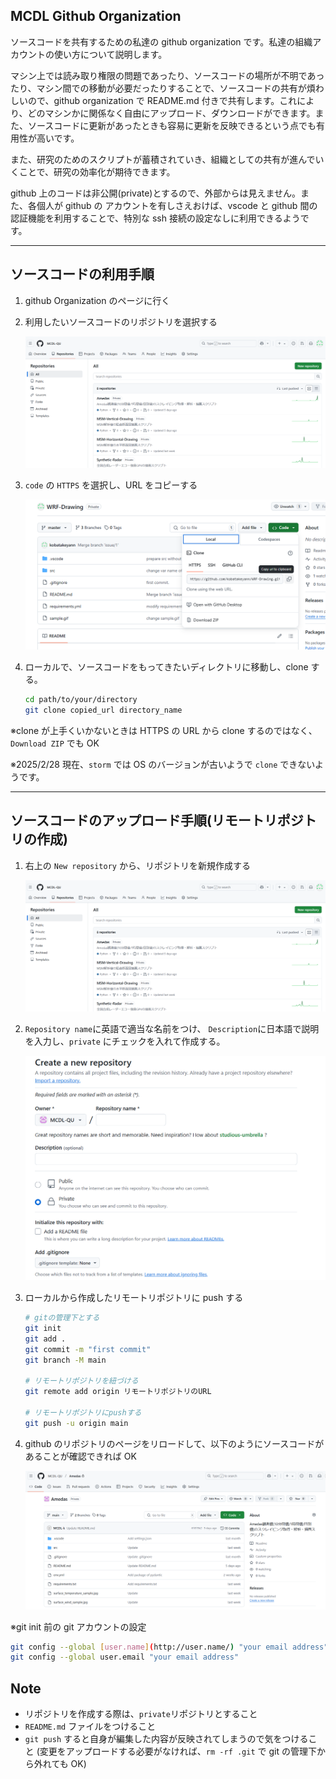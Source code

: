 ## MCDL Github Organization

ソースコードを共有するための私達の github organization です。私達の組織アカウントの使い方について説明します。

マシン上では読み取り権限の問題であったり、ソースコードの場所が不明であったり、マシン間での移動が必要だったりすることで、ソースコードの共有が煩わしいので、github organization で README.md 付きで共有します。これにより、どのマシンかに関係なく自由にアップロード、ダウンロードができます。また、ソースコードに更新があったときも容易に更新を反映できるという点でも有用性が高いです。

また、研究のためのスクリプトが蓄積されていき、組織としての共有が進んでいくことで、研究の効率化が期待できます。

github 上のコードは非公開(private)とするので、外部からは見えません。また、各個人が github の アカウントを有しさえおけば、vscode と github 間の認証機能を利用することで、特別な ssh 接続の設定なしに利用できるようです。
<br>

--- 

## ソースコードの利用手順

1. github Organization のページに行く
2. 利用したいソースコードのリポジトリを選択する

   ![repository_view.png](img/repository_view.png)

3. `code` の `HTTPS` を選択し、URL をコピーする

   ![clone_view.png](img/clone_view.png)

4. ローカルで、ソースコードをもってきたいディレクトリに移動し、clone する。

   ```bash
   cd path/to/your/directory
   git clone copied_url directory_name
   ```

※clone が上手くいかないときは HTTPS の URL から clone するのではなく、 `Download ZIP` でも OK

※2025/2/28 現在、`storm` では OS のバージョンが古いようで `clone` できないようです。

---

## ソースコードのアップロード手順(リモートリポジトリの作成)

1. 右上の `New repository` から、リポジトリを新規作成する

   ![repository_view.png](img/repository_view.png)

2. `Repository name`に英語で適当な名前をつけ、 `Description`に日本語で説明を入力し、`private` にチェックを入れて作成する。

   ![new_repositpry.png](img/new_repository.png)

3. ローカルから作成したリモートリポジトリに push する

   ```bash
   # gitの管理下とする
   git init
   git add .
   git commit -m "first commit"
   git branch -M main

   # リモートリポジトリを紐づける
   git remote add origin リモートリポジトリのURL

   # リモートリポジトリにpushする
   git push -u origin main
   ```

4. github のリポジトリのページをリロードして、以下のようにソースコードがあることが確認できれば OK

   ![repository_detail.png](img/repository_detail.png)

※git init 前の git アカウントの設定

```bash
git config --global [user.name](http://user.name/) "your email address"
git config --global user.email "your email address"
```

## Note

- リポジトリを作成する際は、`private`リポジトリとすること
- `README.md` ファイルをつけること
- `git push` すると自身が編集した内容が反映されてしまうので気をつけること
  (変更をアップロードする必要がなければ、`rm -rf .git` で git の管理下から外れても OK)
